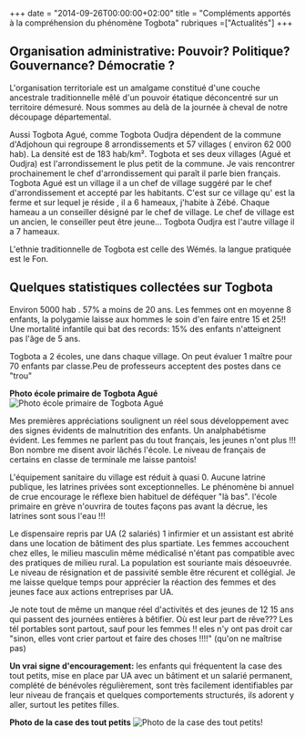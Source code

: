 +++
date = "2014-09-26T00:00:00+02:00"
title = "Compléments apportés à la compréhension du phénomène Togbota"
rubriques =["Actualités"]
+++
## Organisation administrative: Pouvoir? Politique? Gouvernance? Démocratie ?

L'organisation territoriale est un amalgame constitué d'une couche ancestrale traditionnelle mêlé d'un pouvoir étatique déconcentré sur un territoire démesuré. Nous sommes au delà de la journée à cheval de notre découpage départemental.

Aussi Togbota Agué, comme Togbota Oudjra dépendent de la commune d'Adjohoun qui regroupe 8 arrondissements et 57 villages ( environ 62 000 hab). La densité est de 183 hab/km².
Togbota et ses deux villages (Agué et Oudjra) est l'arrondissement le plus petit de la commune. Je vais rencontrer prochainement le chef d'arrondissement qui paraît il parle bien français.
Togbota Agué est un village il a un chef de village suggéré par le chef d'arrondissement et accepté par les habitants. C'est sur ce village qu' est la ferme et sur lequel je réside , il a 6 hameaux, j'habite à Zébé. Chaque hameau a un conseiller désigné par le chef de village. 
Le chef de village est un ancien, le conseiller peut être jeune...
Togbota Oudjra est l'autre village il a 7 hameaux.

L'ethnie traditionnelle de Togbota est celle des Wémés. la langue pratiquée est le Fon.

## Quelques statistiques collectées sur Togbota

Environ 5000 hab . 57% a moins de 20 ans. 
Les femmes ont en moyenne 8 enfants, la polygamie laisse aux hommes le soin d'en faire entre 15 et 25!!
Une mortalité infantile qui bat des records: 15% des enfants n'atteignent pas l'âge de 5 ans.

Togbota a 2 écoles, une dans chaque village.
On peut évaluer 1 maître pour 70 enfants par classe.Peu de professeurs acceptent des postes dans ce "trou"

**Photo école primaire de Togbota Agué**
![Photo école primaire de Togbota Agué](/ecole-primaire-ague.png)

Mes premières appréciations soulignent un réel sous développement avec des signes évidents de malnutrition des enfants. Un analphabétisme évident. Les femmes ne parlent pas du tout français, les jeunes n'ont plus !!! Bon nombre me disent avoir lâchés l'école. Le niveau de français de certains en classe de terminale me laisse pantois!

L'équipement sanitaire du village est réduit à quasi 0. Aucune latrine publique, les latrines privées sont exceptionnelles. Le phénomène bi annuel de crue encourage le réflexe bien habituel de déféquer "là bas".
l'école primaire en grève n'ouvrira de toutes façons pas avant la décrue, les latrines sont sous l'eau !!!

Le dispensaire repris par UA (2 salariés) 1 infirmier et un assistant est abrité dans une location de bâtiment des plus spartiate. Les femmes accouchent chez elles, le milieu masculin même médicalisé n'étant pas compatible avec des pratiques de milieu rural. La population est souriante mais désoeuvrée. Le niveau de résignation et de passivité semble être récurent et collégial. Je me laisse quelque temps pour apprécier la réaction des femmes et des jeunes face aux actions entreprises par UA.

Je note tout de même un manque réel d'activités et des jeunes de 12 15 ans qui passent des journées entières à bêtifier. Où est leur part de rêve???
Les tél portables sont partout, sauf pour les femmes !! eles n'y ont pas droit car "sinon, elles vont crier partout et faire des choses !!!!" (qu'on ne maîtrise pas)

**Un vrai signe d'encouragement:** 
les enfants qui fréquentent la case des tout petits, mise en place par UA avec un bâtiment et un salarié permanent, complété de bénévoles régulièrement, sont très facilement identifiables  par leur niveau de français et quelques comportements structurés, ils adorent y aller, surtout les petites filles.

**Photo de la case des tout petits**
![Photo de la case des tout petits!](/casedespetits.png)
